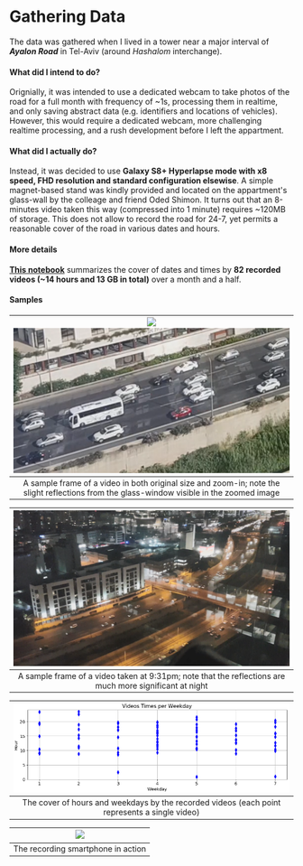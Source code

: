 # Gathering Data

The data was gathered when I lived in a tower near a major interval of ***Ayalon Road*** in Tel-Aviv (around *Hashalom* interchange).

#### What did I intend to do?
Orignially, it was intended to use a dedicated webcam to take photos of the road for a full month with frequency of ~1s, processing them in realtime, and only saving abstract data (e.g. identifiers and locations of vehicles).
However, this would require a dedicated webcam, more challenging realtime processing, and a rush development before I left the appartment.

#### What did I actually do?
Instead, it was decided to use **Galaxy S8+ Hyperlapse mode with x8 speed, FHD resolution and standard configuration elsewise**.
A simple magnet-based stand was kindly provided and located on the appartment's glass-wall by the colleage and friend Oded Shimon.
It turns out that an 8-minutes video taken this way (compressed into 1 minute) requires ~120MB of storage.
This does not allow to record the road for 24-7, yet permits a reasonable cover of the road in various dates and hours.

#### More details
[**This notebook**](https://github.com/ido90/AyalonRoad/blob/master/photographer/VideosTimes.ipynb) summarizes the cover of dates and times by **82 recorded videos (~14 hours and 13 GB in total)** over a month and a half.

#### Samples
| ![](https://github.com/ido90/AyalonRoad/blob/master/Output/Data%20samples/day_crowded_minor_reflections.png) ![](https://github.com/ido90/AyalonRoad/blob/master/Output/Data%20samples/day_crowded_minor_reflections_zoomin.png) |
| :--: |
| A sample frame of a video in both original size and zoom-in; note the slight reflections from the glass-window visible in the zoomed image |

| ![](https://github.com/ido90/AyalonRoad/blob/master/Output/Data%20samples/night.png) |
| :--: |
| A sample frame of a video taken at 9:31pm; note that the reflections are much more significant at night |

| ![](https://github.com/ido90/AyalonRoad/blob/master/photographer/videos_times.png) |
| :--: |
| The cover of hours and weekdays by the recorded videos (each point represents a single video) |

| ![](https://idogreenberg.neocities.org/linked_images/stand2.jpg) |
| :--: |
| The recording smartphone in action |
